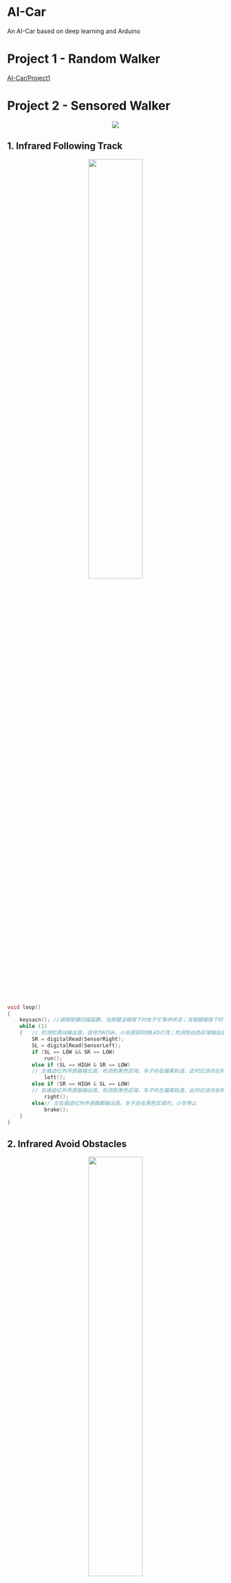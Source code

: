 # AI-Car

An AI-Car based on deep learning and Arduino
# Project 1 - Random Walker

[AI-Car/Project1](https://github.com/jaingmengmeng/AI-Car/tree/master/Project1)

# Project 2 - Sensored Walker

<p align="center">
    <img src="Media\video\第二次展示视频定稿.gif">
</p>

## 1. Infrared Following Track

<p align="center">
    <img src="Media/imgs/红外循迹模块.jpg" width="50%" alter="红外循迹模块">
</p>


```C++
void loop()
{
    keysacn(); //调用按键扫描函数，当按键没被按下时处于忙等待状态；当按键被按下时，跳出死循环开始红外循迹。
    while (1)
    {   // 检测到黑线输出高，信号为HIGH，小车底部同侧LED灯亮；检测到白色区域输出低，信号为LOW，同侧灯灭
        SR = digitalRead(SensorRight);
        SL = digitalRead(SensorLeft);
        if (SL == LOW && SR == LOW)
            run();                       
        else if (SL == HIGH & SR == LOW)
        // 左循迹红外传感器输出高，检测到黑色区域，车子向右偏离轨道，此时应该向左转
            left();
        else if (SR == HIGH & SL == LOW)
        // 右循迹红外传感器输出高，检测到黑色区域，车子向左偏离轨道，此时应该向右转
            right();
        else// 左右循迹红外传感器都输出高，车子处在黑色区域内，小车停止
            brake();
    }
}
```



## 2. Infrared Avoid Obstacles

<p align="center">
    <img src="Media/imgs/红外避障传感器.jpg" width="50%" alter="红外避障传感器">
</p>


```C++
void loop()
{
    keysacn(); //调用按键扫描函数，当按键没被按下时处于忙等待状态；当按键被按下时，跳出死循环开始红外避障。
    while (1)
    {
        //读取中间的红外避障传感器的状态。有信号为LOW，表示前方有障碍物；没有信号为HIGH，表示前方没有障碍物。
        S_avoid = digitalRead(Sensor_avoid);
        if (S_avoid == HIGH)
        //前面没有障碍物
        {
            run();                   //调用前进函数
            digitalWrite(beep, LOW); //蜂鸣器不响
            digitalWrite(LED, LOW);  //LED灯不亮
        }
        else if (S_avoid == LOW)
        // 前面探测到有障碍物，有信号返回
        {
            digitalWrite(beep, HIGH); //蜂鸣器响
            digitalWrite(LED, HIGH);  //LED亮
            brake(3);                 //停止300ms
            back(4);                  //后退400ms
            left(5);                  //调用左转函数  延时500ms
        }
    }
}
```



## 3. Ultrasonic Avoid Obstacles

<p align="center">
    <img src="Media/imgs/超声波模块.jpg" width="50%" alter="超声波模块">
</pr>


```C++
float Distance_test() // 测量小车前方最近障碍物的距离
{
    digitalWrite(Trig, LOW); // 给触发脚低电平2μs
    delayMicroseconds(2);
    digitalWrite(Trig, HIGH); // 给触发脚高电平10μs
    delayMicroseconds(10);
    digitalWrite(Trig, LOW);  // 持续给触发脚低电
    float Total_time = pulseIn(Echo, HIGH);     // 读取回声脚接收到高电平的总时间(单位：微秒)。
    float Actual_distance = Total_time / 58;    // 计算实际障碍物的距离（单位：厘米）。
    Serial.print("Distance:");       //输出距离（单位：厘米）。
    Serial.print(Actual_distance);   //显示距离（单位：厘米）。
    return Actual_distance;
}

void loop()
{
    keysacn(); //调用按键扫描函数，当按键没被按下时处于忙等待状态；当按键被按下时，跳出死循环开始超声波避障。
    while (1)
    {
        Distance = Distance_test(); //调用测距函数测量前方最近障碍物的距离
        if (Distance < 10)          //当前方的障碍物的距离小于某个阈值时，开始后退并向右转一个角度
        {
            back(2);
            right(1);                 //右转
            digitalWrite(beep, HIGH); //蜂鸣器响起
            brake(1);                 //停车
        }
        else
        {
            run(); //无障碍物，直行
            digitalWrite(beep, LOW);
        }
    }
}
```



## 4. Bluetooth Telecontrol

<p align="center">
    <img src="Media/imgs/蓝牙模块.jpg" width="50%" alter="蓝牙模块">
</p>


```C++
#define STOP 48             //30h       // 0  0
#define FORWARD 49          //31h       // 1  1
#define BACKWARD 50         //32h       //-1 -1
#define TURNLEFT 51         //33h       // 0  1
#define TURNRIGHT 52        //34h       // 1  0
#define ROTATELEFT 53       //35h       // 0 -1
#define ROTATERIGHT 54      //36h       //-1  0
#define SPINCLOCK 55        //37h       // 1 -1
#define SPINCOUNTERCLOCK 56 //38h       //-1  1

const int LeftMotorBack = 8;
const int LeftMotorGo = 9;
const int RightMotorGo = 10;
const int RightMotorBack = 11;

void setup()
{
    // put your setup code here, to run once:
    Serial.begin(9600);
    pinMode(LeftMotorGo, OUTPUT);
    pinMode(LeftMotorBack, OUTPUT);
    pinMode(RightMotorGo, OUTPUT);
    pinMode(RightMotorBack, OUTPUT);
}

void loop()
{
    // put your main code here, to run repeatedly:
    //usart read
    if (Serial.available() > 0)
    {
        int cmd = Serial.read(); //读取蓝牙模块发送到串口的数据
        Serial.println(cmd);
        motorRun(cmd);
    }
}

void motorRun(int cmd)
{
    switch (cmd)
    {
    case FORWARD:
        //1 1 左轮和右轮都前进
        Serial.println("FORWARD"); //输出状态
        digitalWrite(LeftMotorGo, HIGH);
        digitalWrite(LeftMotorBack, LOW);
        digitalWrite(RightMotorGo, HIGH);
        digitalWrite(RightMotorBack, LOW);
        break;
    case BACKWARD:
        //-1 -1 左轮和右轮都后退
        Serial.println("BACKWARD"); //输出状态
        digitalWrite(LeftMotorGo, LOW);
        digitalWrite(LeftMotorBack, HIGH);
        digitalWrite(RightMotorGo, LOW);
        digitalWrite(RightMotorBack, HIGH);
        break;
    case TURNLEFT:
        //0 1 左轮不动，右轮前进
        Serial.println("TURN  LEFT"); //输出状态
        digitalWrite(LeftMotorGo, LOW);
        digitalWrite(LeftMotorBack, LOW);
        digitalWrite(RightMotorGo, HIGH);
        digitalWrite(RightMotorBack, LOW);
        break;
    case TURNRIGHT:
        //1 0 左轮前进，右轮不动
        Serial.println("TURN  RIGHT"); //输出状态
        digitalWrite(LeftMotorGo, HIGH);
        digitalWrite(LeftMotorBack, LOW);
        digitalWrite(RightMotorGo, LOW);
        digitalWrite(RightMotorBack, LOW);
        break;
    case ROTATELEFT:
        //0 -1 左轮不动，右轮后退
        Serial.println("ROTATE LEFT"); //输出状态
        digitalWrite(LeftMotorGo, LOW);
        digitalWrite(LeftMotorBack, LOW);
        digitalWrite(RightMotorGo, LOW);
        digitalWrite(RightMotorBack, HIGH);
        break;
    case ROTATERIGHT:
        //-1 0 左轮后退，右轮不动
        Serial.println("ROTATE  RIGHT"); //输出状态
        digitalWrite(LeftMotorGo, LOW);
        digitalWrite(LeftMotorBack, HIGH);
        digitalWrite(RightMotorGo, LOW);
        digitalWrite(RightMotorBack, LOW);
        break;
    case SPINCLOCK:
        //1 -1 左轮前进，右轮后退
        Serial.println("SPIN CLOCKWISE"); //输出状态
        digitalWrite(LeftMotorGo, HIGH);
        digitalWrite(LeftMotorBack, LOW);
        digitalWrite(RightMotorGo, LOW);
        digitalWrite(RightMotorBack, HIGH);
        break;
    case SPINCOUNTERCLOCK:
        //-1 1 左轮后退，右轮前进
        Serial.println("SPIN COUNTERCLOCKWISE"); //输出状态
        digitalWrite(LeftMotorGo, LOW);
        digitalWrite(LeftMotorBack, HIGH);
        digitalWrite(RightMotorGo, HIGH);
        digitalWrite(RightMotorBack, LOW);
        break;
    default:
        //0 0 左轮和右轮都不动
        Serial.println("STOP"); //输出状态
        digitalWrite(LeftMotorGo, LOW);
        digitalWrite(LeftMotorBack, LOW);
        digitalWrite(RightMotorGo, LOW);
        digitalWrite(RightMotorBack, LOW);
    }
}
```
蓝牙模块的实现依赖于安卓蓝牙串口软件，为了避免自己开发，我们选择使用了 **[蓝牙串口SPP](http://m.downcc.com/d/138232)** 软件（安卓操作系统）。我们可以设置按钮，来向蓝牙BT04-A串口发送对应指令来控制小车。

<p align="center">
		<img src="Media/imgs/蓝牙遥控按钮图.jpg" width=49% alter="蓝牙遥控按钮图">
		<img src="Media/imgs/蓝牙遥控按钮设置界面.jpg" width=49% alter="蓝牙遥控按钮设计界面">
</p>


<details>
<summary>Something About Bluetooth</summary>

因为 `Arduino UNO` 板子每次只能烧录一个 `Arduino` 程序，所以我们在使用小车循迹功能时候，使用的是小车循迹的代码；红外避障又一套代码；超声波避障又一套代码。每次更换小车功能之后都要重新烧录，这样子就很麻烦，但如果用蓝牙遥控的话，就可以随意的切换模式，减少了多次烧录程序的麻烦。
<p align="center">
    <img src="/Project2/Media/imgs/蓝牙遥控全功能按钮图.jpg" width="50%" alter="蓝牙遥控全功能按钮图">
</p>

</details>

# Project 3 - DeepAI Walker

[AI-Car/Project3](https://github.com/jaingmengmeng/AI-Car/tree/master/Project3)

# Developer

- <strong>Jiang Liuyang</strong>  
- Long Yanbing  
- Cao Chen  
- Deng Chao

# References